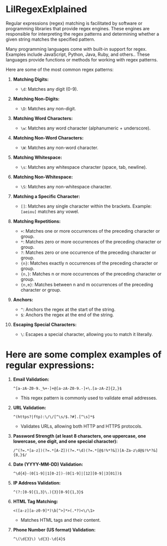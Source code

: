 # LilRegexExlplained

Regular expressions (regex) matching is facilitated by software or programming libraries that provide regex engines. These engines are responsible for interpreting the regex patterns and determining whether a given string matches the specified pattern. 

Many programming languages come with built-in support for regex. Examples include JavaScript, Python, Java, Ruby, and others.. These languages provide functions or methods for working with regex patterns.

Here are some of the most common regex patterns:

1. **Matching Digits:**
   - `\d`: Matches any digit (0-9).

2. **Matching Non-Digits:**
   - `\D`: Matches any non-digit.

3. **Matching Word Characters:**
   - `\w`: Matches any word character (alphanumeric + underscore).

4. **Matching Non-Word Characters:**
   - `\W`: Matches any non-word character.

5. **Matching Whitespace:**
   - `\s`: Matches any whitespace character (space, tab, newline).

6. **Matching Non-Whitespace:**
   - `\S`: Matches any non-whitespace character.

7. **Matching a Specific Character:**
   - `[]`: Matches any single character within the brackets. Example: `[aeiou]` matches any vowel.

8. **Matching Repetitions:**
   - `+`: Matches one or more occurrences of the preceding character or group.
   - `*`: Matches zero or more occurrences of the preceding character or group.
   - `?`: Matches zero or one occurrence of the preceding character or group.
   - `{n}`: Matches exactly n occurrences of the preceding character or group.
   - `{n,}`: Matches n or more occurrences of the preceding character or group.
   - `{n,m}`: Matches between n and m occurrences of the preceding character or group.

9. **Anchors:**
   - `^`: Anchors the regex at the start of the string.
   - `$`: Anchors the regex at the end of the string.

10. **Escaping Special Characters:**
    - `\`: Escapes a special character, allowing you to match it literally.

# Here are some complex examples of regular expressions:

1. **Email Validation:**
   ```regex
   ^[a-zA-Z0-9._%+-]+@[a-zA-Z0-9.-]+\.[a-zA-Z]{2,}$
   ```
   - This regex pattern is commonly used to validate email addresses.

2. **URL Validation:**
   ```regex
   ^(https?|ftp):\/\/[^\s/$.?#].[^\s]*$
   ```
   - Validates URLs, allowing both HTTP and HTTPS protocols.

3. **Password Strength (at least 8 characters, one uppercase, one lowercase, one digit, and one special character):**
   ```regex
   /^(?=.*[a-z])(?=.*[A-Z])(?=.*\d)(?=.*[@$!%*?&])[A-Za-z\d@$!%*?&]{8,}$/
   ```

4. **Date (YYYY-MM-DD) Validation:**
   ```regex
   ^\d{4}-(0[1-9]|1[0-2])-(0[1-9]|[12][0-9]|3[01])$
   ```

5. **IP Address Validation:**
   ```regex
   ^(?:[0-9]{1,3}\.){3}[0-9]{1,3}$
   ```

6. **HTML Tag Matching:**
   ```regex
   <([a-z][a-z0-9]*)\b[^>]*>(.*?)<\/\1>
   ```
   - Matches HTML tags and their content.

7. **Phone Number (US format) Validation:**
   ```regex
   ^\(\d{3}\) \d{3}-\d{4}$
   ```
